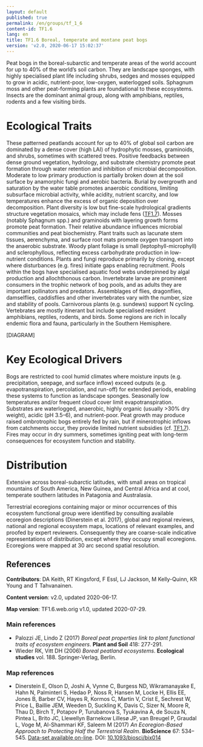 ```yaml
---
layout: default
published: true
permalink: /en/groups/tf_1_6
content-id: TF1.6
lang: en
title: TF1.6 Boreal, temperate and montane peat bogs
version: 'v2.0, 2020-06-17 15:02:37'
---
```


Peat bogs in the boreal-subarctic and temperate areas of the world account for up to 40% of the world’s soil carbon. They are landscape sponges, with highly specialised plant life including shrubs, sedges and mosses equipped to grow in acidic, nutrient-poor, low-oxygen, waterlogged soils. Sphagnum moss and other peat-forming plants are foundational to these ecosystems. Insects are the dominant animal group, along with amphibians, reptiles, rodents and a few visiting birds.

# Ecological Traits
 
These patterned peatlands account for up to 40% of global soil carbon are dominated by a dense cover (high LAI) of hydrophytic mosses, graminoids, and shrubs, sometimes with scattered trees. Positive feedbacks between dense ground vegetation, hydrology, and substrate chemistry promote peat formation through water retention and inhibition of microbial decomposition. Moderate to low primary production is partially broken down at the soil surface by anamorphic fungi and aerobic bacteria. Burial by overgrowth and saturation by the water table promotes anaerobic conditions, limiting subsurface microbial activity, while acidity, nutrient scarcity, and low temperatures enhance the excess of organic deposition over decomposition. Plant diversity is low but fine-scale hydrological gradients structure vegetation mosaics, which may include fens ([TF1.7](/explore/groups/TF1.7)). Mosses (notably Sphagnum spp.) and graminoids with layering growth forms promote peat formation. Their relative abundance influences microbial communities and peat biochemistry. Plant traits such as lacunate stem tissues, aerenchyma, and surface root mats promote oxygen transport into the anaerobic substrate. Woody plant foliage is small (leptophyll-microphyll) and sclerophyllous, reflecting excess carbohydrate production in low-nutrient conditions. Plants and fungi reproduce primarily by cloning, except where disturbances (e.g. fires) initiate gaps enabling recruitment. Pools within the bogs have specialised aquatic food webs underpinned by algal production and allochthonous carbon. Invertebrate larvae are prominent consumers in the trophic network of bog pools, and as adults they are important pollinators and predators. Assemblages of flies, dragonflies, damselflies, caddisflies and other invertebrates vary with the number, size and stability of pools. Carnivorous plants (e.g. sundews) support N cycling. Vertebrates are mostly itinerant but include specialised resident amphibians, reptiles, rodents, and birds. Some regions are rich in locally endemic flora and fauna, particularly in the Southern Hemisphere.
 
[DIAGRAM]

# Key Ecological Drivers
 
Bogs are restricted to cool humid climates where moisture inputs (e.g. precipitation, seepage, and surface inflow) exceed outputs (e.g. evapotranspiration, percolation, and run-off) for extended periods, enabling these systems to function as landscape sponges. Seasonally low temperatures and/or frequent cloud cover limit evapotranspiration. Substrates are waterlogged, anaerobic, highly organic (usually >30% dry weight), acidic (pH 3.5–6), and nutrient-poor. Peat growth may produce raised ombrotrophic bogs entirely fed by rain, but if minerotrophic inflows from catchments occur, they provide limited nutrient subsidies (cf. [TF1.7](/explore/groups/TF1.7)). Fires may occur in dry summers, sometimes igniting peat with long-term consequences for ecosystem function and stability.
 
# Distribution
 
Extensive across boreal-subarctic latitudes, with small areas on tropical mountains of South America, New Guinea, and Central Africa and at cool, temperate southern latitudes in Patagonia and Australasia.

Terrestrial ecoregions containing major or minor occurrences of this ecosystem functional group were identified by consulting available ecoregion descriptions (Dinerstein et al. 2017), global and regional reviews, national and regional ecosystem maps, locations of relevant examples, and proofed by expert reviewers. Consequently they are coarse-scale indicative representations of distribution, except where they occupy small ecoregions. Ecoregions were mapped at 30 arc second spatial resolution.

## References

**Contributors**: DA Keith, RT Kingsford, F Essl, LJ Jackson, M Kelly-Quinn, KR Young and T Tahvanainen.

**Content version**: v2.0, updated 2020-06-17.

**Map version**: TF1.6.web.orig v1.0, updated 2020-07-29.

### Main references
* Palozzi JE, Lindo Z  (2017) *Boreal peat properties link to plant functional traits of ecosystem engineers*. **Plant and Soil** 418: 277-291.
* Wieder RK, Vitt DH  (2006) *Boreal peatland ecosystems*. **Ecological studies** vol. 188. Springer-Verlag, Berlin.

### Map references
* Dinerstein E, Olson D, Joshi A, Vynne C, Burgess ND, Wikramanayake E, Hahn N, Palminteri S, Hedao P, Noss R, Hansen M, Locke H, Ellis EE, Jones B, Barber CV, Hayes R, Kormos C, Martin V, Crist E, Sechrest W, Price L, Baillie JEM, Weeden D, Suckling K, Davis C, Sizer N, Moore R, Thau D, Birch T, Potapov P, Turubanova S, Tyukavina A, de Souza N, Pintea L, Brito JC, Llewellyn Barnekow Lillesø JP, van Breugel P, Graudal L, Voge M, Al-Shammari KF, Saleem M  (2017) *An Ecoregion-Based Approach to Protecting Half the Terrestrial Realm*. **BioScience** 67: 534–545. [Data-set available on-line](https://ecoregions2017.appspot.com/). DOI: [10.1093/biosci/bix014](http://doi.org/10.1093/biosci/bix014)
